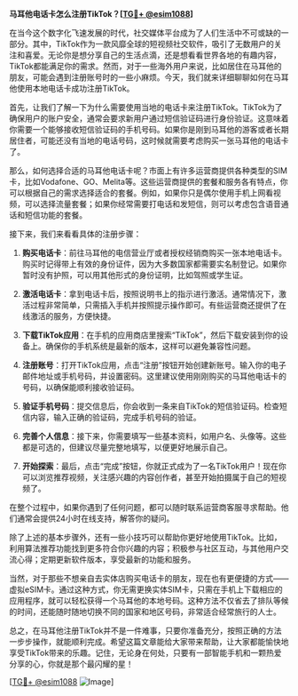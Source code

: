 **马耳他电话卡怎么注册TikTok？[[TG💪+ @esim1088](https://t.me/s/esim1088)]**

在当今这个数字化飞速发展的时代，社交媒体平台成为了人们生活中不可或缺的一部分。其中，TikTok作为一款风靡全球的短视频社交软件，吸引了无数用户的关注和喜爱。无论你是想分享自己的生活点滴，还是想看看世界各地的有趣内容，TikTok都能满足你的需求。然而，对于一些海外用户来说，比如居住在马耳他的朋友，可能会遇到注册账号时的一些小麻烦。今天，我们就来详细聊聊如何在马耳他使用本地电话卡成功注册TikTok。

首先，让我们了解一下为什么需要使用当地的电话卡来注册TikTok。TikTok为了确保用户的账户安全，通常会要求新用户通过短信验证码进行身份验证。这意味着你需要一个能够接收短信验证码的手机号码。如果你是刚到马耳他的游客或者长期居住者，可能还没有当地的电话号码，这时候就需要考虑购买一张马耳他的电话卡了。

那么，如何选择合适的马耳他电话卡呢？市面上有许多运营商提供各种类型的SIM卡，比如Vodafone、GO、Melita等。这些运营商提供的套餐和服务各有特点，你可以根据自己的需求选择适合的套餐。例如，如果你只是偶尔使用手机上网看视频，可以选择流量套餐；如果你经常需要打电话和发短信，则可以考虑包含语音通话和短信功能的套餐。

接下来，我们来看看具体的注册步骤：

1. **购买电话卡**：前往马耳他的电信营业厅或者授权经销商购买一张本地电话卡。购买时记得带上有效的身份证件，因为大多数国家都需要实名制登记。如果你暂时没有护照，可以用其他形式的身份证明，比如驾照或学生证。

2. **激活电话卡**：拿到电话卡后，按照说明书上的指示进行激活。通常情况下，激活过程非常简单，只需插入手机并按照提示操作即可。有些运营商还提供了在线激活的服务，方便快捷。

3. **下载TikTok应用**：在手机的应用商店里搜索“TikTok”，然后下载安装到你的设备上。确保你的手机系统是最新的版本，这样可以避免兼容性问题。

4. **注册账号**：打开TikTok应用，点击“注册”按钮开始创建新账号。输入你的电子邮件地址或手机号码，并设置密码。这里建议使用刚刚购买的马耳他电话卡的号码，以确保能顺利接收验证码。

5. **验证手机号码**：提交信息后，你会收到一条来自TikTok的短信验证码。检查短信内容，输入正确的验证码，完成手机号码的验证。

6. **完善个人信息**：接下来，你需要填写一些基本资料，如用户名、头像等。这些都是可选的，但建议尽量完整地填写，以便更好地展示自己。

7. **开始探索**：最后，点击“完成”按钮，你就正式成为了一名TikTok用户！现在你可以浏览推荐视频，关注感兴趣的内容创作者，甚至开始拍摄属于自己的短视频了。

在整个过程中，如果你遇到了任何问题，都可以随时联系运营商客服寻求帮助。他们通常会提供24小时在线支持，解答你的疑问。

除了上述的基本步骤外，还有一些小技巧可以帮助你更好地使用TikTok。比如，利用算法推荐功能找到更多符合你兴趣的内容；积极参与社区互动，与其他用户交流心得；定期更新软件版本，享受最新的功能和服务。

当然，对于那些不想亲自去实体店购买电话卡的朋友，现在也有更便捷的方式——虚拟eSIM卡。通过这种方式，你无需更换实体SIM卡，只需在手机上下载相应的应用程序，就可以轻松获得一个马耳他的本地号码。这种方法不仅省去了排队等候的时间，还能随时随地切换不同的国家和地区号码，非常适合经常旅行的人士。

总之，在马耳他注册TikTok并不是一件难事，只要你准备充分，按照正确的方法一步步操作，就能顺利完成。希望这篇文章能给大家带来帮助，让大家都能愉快地享受TikTok带来的乐趣。记住，无论身在何处，只要有一部智能手机和一颗热爱分享的心，你就是那个最闪耀的星！

[[TG💪+ @esim1088](https://t.me/s/esim1088) ![Image](https://i.postimg.cc/4NQfJmqS/Snipaste-2025-05-13-00-14-12.png)]